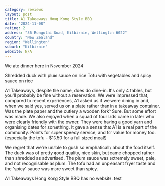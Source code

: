 ```yaml
---
category: reviews
layout: post
title: A1 Takeaways Hong Kong Style BBQ
date: "2024-11-08"
rating: 2
address: "36 Rongotai Road, Kilbirnie, Wellington 6022"
country: "New Zealand"
region: "Wellington"
suburb: "Kilbirnie"
website: N/A
---
```

We ate dinner here in November 2024

Shredded duck with plum sauce on rice
Tofu with vegetables and spicy sauce on rice

A1 Takeaways, despite the name, does do dine-in. It's only 4 tables, but you'll probably be fine without a reservation. We were impressed that, compared to recent experiences, A1 asked us if we were dining in and, when we said yes, served us on a plate rather than in a takeaway container. Was the plate paper and the cutlery a wooden fork? Sure. But some effort was made. We also enjoyed when a squad of four lads came in later who were clearly friendly with the owner. They were having a good yarn and organising dates for something. It gave a sense that A1 is a real part of the community. Points for super speedy service, and for value for money too. (especially the tofu - $13.50 for a full sized meal!) 

We regret that we're unable to gush so emphatically about the food itself. The duck was of pretty good quality, nice skin, but came chopped rather than shredded as advertised. The plum sauce was extremely sweet, pale, and not recognisable as plum. The tofu had an unpleasant fryer taste and the 'spicy' sauce was more sweet than spicy. 

A1 Takeaways Hong Kong Style BBQ has no website.
test